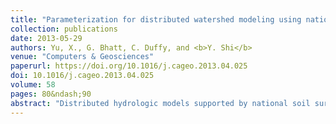 ```yaml
---
title: "Parameterization for distributed watershed modeling using national data and evolutionary algorithm"
collection: publications
date: 2013-05-29
authors: Yu, X., G. Bhatt, C. Duffy, and <b>Y. Shi</b>
venue: "Computers & Geosciences"
paperurl: https://doi.org/10.1016/j.cageo.2013.04.025
doi: 10.1016/j.cageo.2013.04.025
volume: 58
pages: 80&ndash;90
abstract: "Distributed hydrologic models supported by national soil survey, geology, topography and vegetation data products can provide valuable information about the watershed hydrologic cycle. However numerical simulation of the multi-state, multi-process system is structurally complex and computationally intensive. This presents a major difficulty in model calibration using traditional techniques. This paper presents an efficient calibration strategy for the physics-based, fully coupled, distributed hydrologic model Penn State Integrated Hydrologic Model (PIHM) with the support of national data products. PIHM uses a semi-discrete Finite Volume Method (FVM) formulation of the system of coupled ordinary differential equations (e.g. canopy interception, transpiration, soil evaporation) and partial differential equations (e.g. groundwater-surface water, overland flow, infiltration, channel flow, etc.). The matrix of key parameters to be estimated in the optimization process was partitioned into two groups according to the sensitivity to difference in time scales. The first group of parameters generally describes hydrologic processes influenced by hydrologic events (event-scale group: EG), which are sensitive to short time runoff generation, while the second group of parameters is largely influenced by seasonal changes in energy (seasonal time scale group: SG). The Covariance Matrix Adaptation Evolution Strategy (CMA-ES) is used to optimize the EG parameters in Message Passing Interface (MPI) environment, followed by the estimation of parameters in the SG. The calibration strategy was applied at three watersheds in central PA: a small upland catchment (8.4 ha), a watershed in the Appalachian Plateau (231 km<sup>2</sup>) and the Valley and Ridge of central Pennsylvania (843 km2). A partition calibration enabled a fast and efficient estimation of parameters."
---
```

